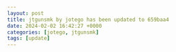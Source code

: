 ```yaml
---
layout: post
title: jtgunsmk by jotego has been updated to 659baa4
date: 2024-02-02 16:42:27 +0000
categories: [jotego, jtgunsmk]
tags: [update]
---
```


